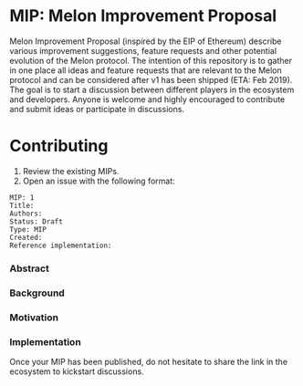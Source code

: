# MIP: Melon Improvement Proposal

Melon Improvement Proposal (inspired by the EIP of Ethereum) describe various improvement suggestions, feature requests and other potential evolution of the Melon protocol. The intention of this repository is to gather in one place all ideas and feature requests that are relevant to the Melon protocol and can be considered after v1 has been shipped (ETA: Feb 2019). The goal is to start a discussion between different players in the ecosystem and developers. Anyone is welcome and highly encouraged to contribute and submit ideas or participate in discussions. 

# Contributing

1. Review the existing MIPs. 
2. Open an issue with the following format: 

```
MIP: 1
Title: 
Authors: 
Status: Draft
Type: MIP
Created: 
Reference implementation: 
```

### Abstract


### Background


### Motivation


### Implementation


Once your MIP has been published, do not hesitate to share the link in the ecosystem to kickstart discussions. 
